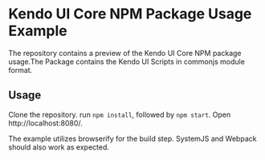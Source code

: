 # Kendo UI Core NPM Package Usage Example

The repository contains a preview of the Kendo UI Core NPM package usage.The Package contains the Kendo UI Scripts in commonjs module format.

## Usage

Clone the repository. run `npm install`, followed by `npm start`. Open http://localhost:8080/.

The example utilizes browserify for the build step. SystemJS and Webpack should also work as expected.
